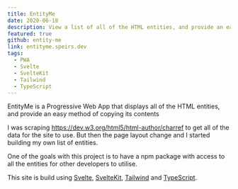 ```yaml
---
title: EntityMe
date: 2020-06-18
description: View a list of all of the HTML entities, and provide an easy method of copying its contents
featured: true
github: entity-me
link: entityme.speirs.dev
tags:
  - PWA
  - Svelte
  - SvelteKit
  - Tailwind
  - TypeScript
---
```

EntityMe is a Progressive Web App that displays all of the HTML entities, and provide an easy method of copying its contents

I was scraping <https://dev.w3.org/html5/html-author/charref> to get all of the data for the site to use. But then the page layout change and I started building my own list of entities.

One of the goals with this project is to have a npm package with access to all the entities for other developers to utilise.

This site is build using [Svelte](https://svelte.dev/), [SvelteKit](https://kit.svelte.dev/), [Tailwind](https://tailwindcss.com/) and [TypeScript](https://www.typescriptlang.org/).
